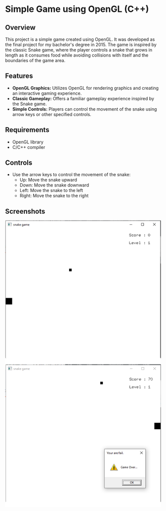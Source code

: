 # Simple Game using OpenGL (C++)

## Overview
This project is a simple game created using OpenGL. It was developed as the final project for my bachelor's degree in 2015. The game is inspired by the classic Snake game, where the player controls a snake that grows in length as it consumes food while avoiding collisions with itself and the boundaries of the game area.

## Features
- **OpenGL Graphics:** Utilizes OpenGL for rendering graphics and creating an interactive gaming experience.
- **Classic Gameplay:** Offers a familiar gameplay experience inspired by the Snake game.
- **Simple Controls:** Players can control the movement of the snake using arrow keys or other specified controls.

## Requirements
- OpenGL library
- C/C++ compiler

## Controls
- Use the arrow keys to control the movement of the snake:
    - Up: Move the snake upward
    - Down: Move the snake downward
    - Left: Move the snake to the left
    - Right: Move the snake to the right

## Screenshots
![Gameplay Screenshot](https://github.com/OmidArdestani/OpenGL-Game/blob/main/screenshot%201.png)
![Gameplay Screenshot](https://github.com/OmidArdestani/OpenGL-Game/blob/main/screenshot%202.png)
